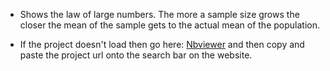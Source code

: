 - Shows the law of large numbers. The more a sample size grows the closer the mean of the sample gets to the actual mean of the population.

- If the project doesn't load then go here: [Nbviewer](https://nbviewer.jupyter.org/) and then copy and paste the project url onto the search bar on the website.
